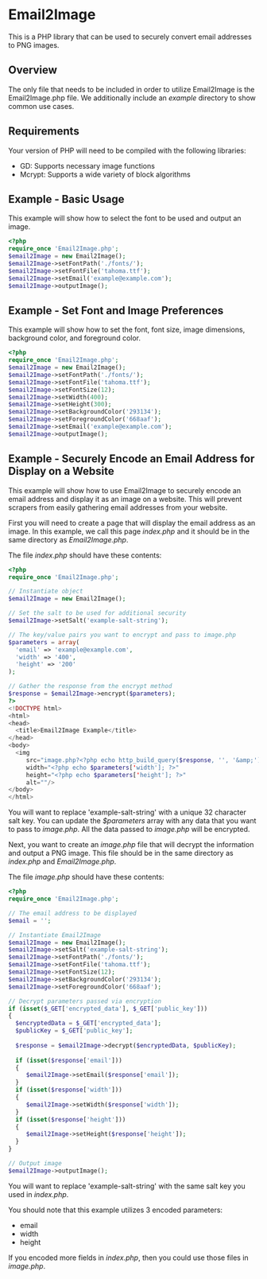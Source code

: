 Email2Image
===========

This is a PHP library that can be used to securely convert email addresses to 
PNG images.

Overview
--------

The only file that needs to be included in order to utilize Email2Image is the
Email2Image.php file.  We additionally include an *example* directory to show 
common use cases.

Requirements
------------

Your version of PHP will need to be compiled with the following libraries:
 - GD: Supports necessary image functions
 - Mcrypt: Supports a wide variety of block algorithms
 
Example - Basic Usage
---------------------

This example will show how to select the font to be used and output an image.

```php
<?php
require_once 'Email2Image.php';
$email2Image = new Email2Image();
$email2Image->setFontPath('./fonts/');
$email2Image->setFontFile('tahoma.ttf');
$email2Image->setEmail('example@example.com');
$email2Image->outputImage();
``` 

Example - Set Font and Image Preferences
----------------------------------------

This example will show how to set the font, font size, image dimensions, 
background color, and foreground color.
 
```php
<?php
require_once 'Email2Image.php';
$email2Image = new Email2Image();
$email2Image->setFontPath('./fonts/');
$email2Image->setFontFile('tahoma.ttf');
$email2Image->setFontSize(12);
$email2Image->setWidth(400);
$email2Image->setHeight(300);
$email2Image->setBackgroundColor('293134');
$email2Image->setForegroundColor('668aaf');
$email2Image->setEmail('example@example.com');
$email2Image->outputImage();
```  

Example - Securely Encode an Email Address for Display on a Website
-------------------------------------------------------------------

This example will show how to use Email2Image to securely encode an email 
address and display it as an image on a website. This will prevent scrapers
from easily gathering email addresses from your website.

First you will need to create a page that will display the email address as 
an image.  In this example, we call this page *index.php* and it should be
in the same directory as *Email2Image.php*.

The file *index.php* should have these contents:
 ```php
<?php
require_once 'Email2Image.php';

// Instantiate object
$email2Image = new Email2Image();

// Set the salt to be used for additional security
$email2Image->setSalt('example-salt-string');

// The key/value pairs you want to encrypt and pass to image.php
$parameters = array(
   'email' => 'example@example.com',
   'width' => '400',
   'height' => '200'
);

// Gather the response from the encrypt method
$response = $email2Image->encrypt($parameters);
?>
<!DOCTYPE html>
<html>
<head>
   <title>Email2Image Example</title>
</head>
<body>
   <img 
      src="image.php?<?php echo http_build_query($response, '', '&amp;'); ?>"
      width="<?php echo $parameters['width']; ?>"
      height="<?php echo $parameters['height']; ?>"
      alt=""/>
</body>
</html>
```  

You will want to replace 'example-salt-string' with a unique 32 character salt 
key.  You can update the *$parameters* array with any data that you want to 
pass to *image.php*.  All the data passed to *image.php* will be encrypted.

Next, you want to create an *image.php* file that will decrypt the information
and output a PNG image. This file should be in the same directory as 
*index.php* and *Email2Image.php*.

The file *image.php* should have these contents:
 ```php
<?php
require_once 'Email2Image.php';

// The email address to be displayed
$email = '';

// Instantiate Email2Image
$email2Image = new Email2Image();
$email2Image->setSalt('example-salt-string');
$email2Image->setFontPath('./fonts/');
$email2Image->setFontFile('tahoma.ttf');
$email2Image->setFontSize(12);
$email2Image->setBackgroundColor('293134');
$email2Image->setForegroundColor('668aaf');

// Decrypt parameters passed via encryption
if (isset($_GET['encrypted_data'], $_GET['public_key']))
{
   $encryptedData = $_GET['encrypted_data'];
   $publicKey = $_GET['public_key'];
   
   $response = $email2Image->decrypt($encryptedData, $publicKey);
   
   if (isset($response['email']))
   {
      $email2Image->setEmail($response['email']);
   }
   if (isset($response['width']))
   {
      $email2Image->setWidth($response['width']);
   }
   if (isset($response['height']))
   {
      $email2Image->setHeight($response['height']);
   }
}

// Output image
$email2Image->outputImage();
```

You will want to replace 'example-salt-string' with the same salt key you used
in *index.php*.  

You should note that this example utilizes 3 encoded parameters:
 - email
 - width
 - height
 
If you encoded more fields in *index.php*, then you could use those files in
*image.php*.
